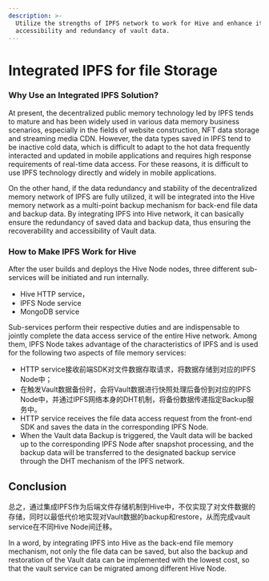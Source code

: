 ```yaml
---
description: >-
  Utilize the strengths of IPFS network to work for Hive and enhance its
  accessibility and redundancy of vault data.
---
```


# Integrated IPFS for file Storage

### Why Use an Integrated IPFS Solution?

At present, the decentralized public memory technology led by IPFS tends to mature and has been widely used in various data memory business scenarios, especially in the fields of website construction, NFT data storage and streaming media CDN. However, the data types saved in IPFS tend to be inactive cold data, which is difficult to adapt to the hot data frequently interacted and updated in mobile applications and requires high response requirements of real-time data access. For these reasons, it is difficult to use IPFS technology directly and widely in mobile applications.

On the other hand, if the data redundancy and stability of the decentralized memory network of IPFS are fully utilized, it will be integrated into the Hive memory network as a multi-point backup mechanism for back-end file data and backup data. By integrating IPFS into Hive network, it can basically ensure the redundancy of saved data and backup data, thus ensuring the recoverability and accessibility of Vault data.

### How to Make IPFS Work for Hive

After the user builds and deploys the Hive Node nodes, three different sub-services will be initiated and run internally.

* Hive HTTP service，
* IPFS Node service
* MongoDB service

Sub-services perform their respective duties and are indispensable to jointly complete the data access service of the entire Hive network. Among them, IPFS Node takes advantage of the characteristics of IPFS and is used for the following two aspects of file memory services:

* HTTP service接收前端SDK对文件数据存取请求，将数据存储到对应的IPFS Node中；
* 在触发Vault数据备份时，会将Vault数据进行快照处理后备份到对应的IPFS Node中，并通过IPFS网络本身的DHT机制，将备份数据传递指定Backup服务中。
* HTTP service receives the file data access request from the front-end SDK and saves the data in the corresponding IPFS Node.
* When the Vault data Backup is triggered, the Vault data will be backed up to the corresponding IPFS Node after snapshot processing, and the backup data will be transferred to the designated backup service through the DHT mechanism of the IPFS network.

## Conclusion

总之，通过集成IPFS作为后端文件存储机制到Hive中，不仅实现了对文件数据的存储，同时以最低代价地实现对Vault数据的backup和restore，从而完成vault service在不同Hive Node间迁移。

In a word, by integrating IPFS into Hive as the back-end file memory mechanism, not only the file data can be saved, but also the backup and restoration of the Vault data can be implemented with the lowest cost, so that the vault service can be migrated among different Hive Node.
